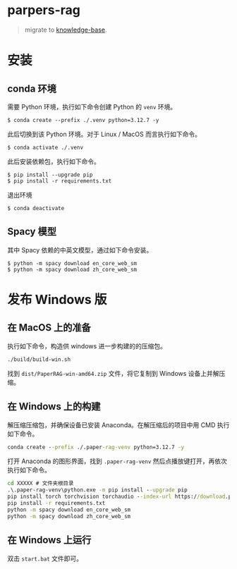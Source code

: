 # parpers-rag

> migrate to [knowledge-base](https://github.com/oomol-lab/knowledge-base).

# 安装

## conda 环境

需要 Python 环境，执行如下命令创建 Python 的 `venv` 环境。

```shell
$ conda create --prefix ./.venv python=3.12.7 -y
```

此后切换到该 Python 环境。对于 Linux / MacOS 而言执行如下命令。

```shell
$ conda activate ./.venv
```

此后安装依赖包，执行如下命令。

```shell
$ pip install --upgrade pip
$ pip install -r requirements.txt
```

退出环境
```shell
$ conda deactivate
```

## Spacy 模型

其中 Spacy 依赖的中英文模型，通过如下命令安装。

```shell
$ python -m spacy download en_core_web_sm
$ python -m spacy download zh_core_web_sm
```

# 发布 Windows 版

## 在 MacOS 上的准备

执行如下命令，构造供 windows 进一步构建的的压缩包。

```shell
./build/build-win.sh
```

找到 `dist/PaperRAG-win-amd64.zip` 文件，将它复制到 Windows 设备上并解压缩。

## 在 Windows 上的构建

解压缩压缩包，并确保设备已安装 Anaconda。在解压缩后的项目中用 CMD 执行如下命令。

```bat
conda create --prefix ./.paper-rag-venv python=3.12.7 -y
```

打开 Anaconda 的图形界面，找到 `.paper-rag-venv` 然后点播放键打开，再依次执行如下命令。

```bat
cd XXXXX # 文件夹根目录
.\.paper-rag-venv\python.exe -m pip install --upgrade pip
pip install torch torchvision torchaudio --index-url https://download.pytorch.org/whl/cu124
pip install -r requirements.txt
python -m spacy download en_core_web_sm
python -m spacy download zh_core_web_sm
```

## 在 Windows 上运行

双击 `start.bat` 文件即可。
